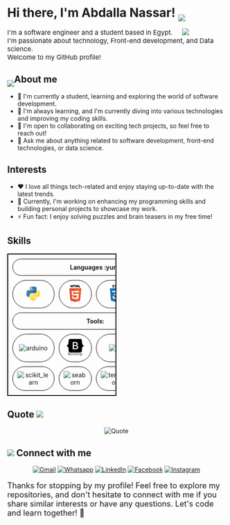<!-- # Hi there, I'm Abdalla Nassar! 👋

<div style="display: flex; justify-content: space-between; align-items: center;">
  <div id="header_text">
    <p style="font-size: 15px;">I'm a software engineer and a student based in Egypt.<br>
      I'm passionate about technology, Front-end development, and Data science.<br>
      Welcome to my GitHub profile!</p>
  </div>
  <div style="margin-left: 20px;">
    <picture><img src="https://media.giphy.com/media/v1.Y2lkPTc5MGI3NjExcmUwbjJ2bTN3ZHp3cjR1bjJwMjJnczV5Zm51aGxzNmEwcXo3NXJhMCZlcD12MV9pbnRlcm5hbF9naWZfYnlfaWQmY3Q9cw/M9gbBd9nbDrOTu1Mqx/giphy.gif" width="100" /></picture>
  </div>
</div> -->
<h1> Hi there, I'm Abdalla Nassar! <img src="https://media.giphy.com/media/12oufCB0MyZ1Go/giphy.gif" width="40" style="margin: 0 0 -10px 0;"></h1>
<img align='right' src="https://media.giphy.com/media/M9gbBd9nbDrOTu1Mqx/giphy.gif" width="100">
  <p style="font-size: 15px;">I'm a software engineer and a student based in Egypt.<br>
    I'm passionate about technology, Front-end development, and Data science.<br>
    Welcome to my GitHub profile!</p>

## <img src = "https://github.com/7oSkaaa/7oSkaaa/blob/main/Images/about_me.gif?raw=true" width = 50px style="margin: 0 0 -10px 0;">About me

- 💼 I'm currently a student, learning and exploring the world of software development.
- 🌱 I'm always learning, and I'm currently diving into various technologies and improving my coding skills.
- 🤝 I'm open to collaborating on exciting tech projects, so feel free to reach out!
- 💬 Ask me about anything related to software development, front-end technologies, or data science.
<!-- - 📫 You can reach me via email at [abdallanassar25@gmail.com](mailto:your.email@example.com). -->

## Interests

- ❤️ I love all things tech-related and enjoy staying up-to-date with the latest trends.
- 🔭 Currently, I'm working on enhancing my programming skills and building personal projects to showcase my work.
- ⚡ Fun fact: I enjoy solving puzzles and brain teasers in my free time!

## Skills



<table style=margin: 0 0 -38px 0;">
<thead>
<tr>
<th colspan="4"> Languages :yum:</th>
</tr>
</thead>
<tbody>
<tr>
<td><img src="https://raw.githubusercontent.com/devicons/devicon/master/icons/python/python-original.svg" alt="python" width="40" height="40"/> 
</td>
<td><img src="https://raw.githubusercontent.com/devicons/devicon/master/icons/html5/html5-original-wordmark.svg" alt="html5" width="40" height="40"/> </td>
<td><img src="https://raw.githubusercontent.com/devicons/devicon/master/icons/css3/css3-original-wordmark.svg" alt="css3" width="40" height="40"/> </td>
<td><img src="https://raw.githubusercontent.com/devicons/devicon/master/icons/javascript/javascript-original.svg" alt="javascript" width="40" height="40"/></td>
<tr>
<th colspan="4"> Tools:</th>
</tr>
</tr>
<tr>
<td>
 <img src="https://cdn.worldvectorlogo.com/logos/arduino-1.svg" alt="arduino" width="40" height="40"/>
 </td>
<td><img src="https://raw.githubusercontent.com/devicons/devicon/master/icons/bootstrap/bootstrap-plain-wordmark.svg" alt="bootstrap" width="40" height="40"/> </td>
<td>
 <img src="https://www.vectorlogo.zone/logos/git-scm/git-scm-icon.svg" alt="git" width="40" height="40"/>
</td>
<td><img src="https://raw.githubusercontent.com/devicons/devicon/2ae2a900d2f041da66e950e4d48052658d850630/icons/pandas/pandas-original.svg" alt="pandas" width="40" height="40"/>
</td>
</tr>
<tr>
<td><img src="https://upload.wikimedia.org/wikipedia/commons/0/05/Scikit_learn_logo_small.svg" alt="scikit_learn" width="40" height="40"/></td>
<td><img src="https://seaborn.pydata.org/_images/logo-mark-lightbg.svg" alt="seaborn" width="40" height="40"/></td>
<td> <img src="https://www.vectorlogo.zone/logos/tensorflow/tensorflow-icon.svg" alt="tensorflow" width="40" height="40"/> </a> </td>
<td><img src="https://matplotlib.org/stable/_images/sphx_glr_logos2_001.png" alt="matplotlib" width="40" height="40"/></td></tr></thead></table>
<style>
  table {
    border: 2px solid #000; /* Border style and color for the table */
    border-collapse: separate; /* Separate borders for cells */
    border-spacing: 10px; /* Spacing between cells */
    width: 50%; /* Optional: Set the width of the table */
}
</style>
<style>
  th, td {
    border: 1px solid #000; /* Border style and color for cells */
    padding: 10px; /* Padding for cells */
    text-align: center; /* Center text within cells */
    border-radius: 50px;
  }
</style>


## Quote <img src="https://media.giphy.com/media/WUlplcMpOCEmTGBtBW/giphy.gif" width="30">

<p align = "center">
	<a href="https://github.com/piyushsuthar/github-readme-quotes"></a> <img alt = "Quote" src="https://quotes-github-readme.vercel.app/api?type=horizontal&theme=tokyonight&animation=grow_out_in&quoteCategory=programming"></p>

## <picture> <img src="https://github.com/7oSkaaa/7oSkaaa/blob/main/Images/Connect-with-me.gif?raw=true" width="100px"> </picture> Connect with me

<p align="center">
	<a href="mailto:abdallanassar25@gmail.com"><img img src="https://img.shields.io/badge/gmail-%23EA4335.svg?style=plastic&logo=gmail&logoColor=white" alt="Gmail"/></a>
	<a href="https://wa.me/0201091603971"><img src="https://img.shields.io/badge/whatsapp-%2325D366.svg?style=plastic&logo=whatsapp&logoColor=white" alt="Whatsapp"/></a>
	<a href="https://www.linkedin.com/in/abdallanassar/"><img src="https://img.shields.io/badge/linkedin-%230A66C2.svg?style=plastic&logo=linkedin&logoColor=white" alt="LinkedIn"/></a>
	<a href="https://www.facebook.com/AbdallaNassarrr"><img src="https://img.shields.io/badge/facebook-%231877F2.svg?style=plastic&logo=facebook&logoColor=white" alt="Facebook"/></a>
	<a href="https://www.instagram.com/AbdallaNassarr"><img src="https://img.shields.io/badge/instagram-%23E4405F.svg?style=plastic&logo=instagram&logoColor=white" alt="Instagram"/></a>
</p>

<p style="font-size: 18px;">
Thanks for stopping by my profile! Feel free to explore my repositories, and don't hesitate to connect with me if you share similar interests or have any questions. Let's code and learn together! 🚀
</p>
